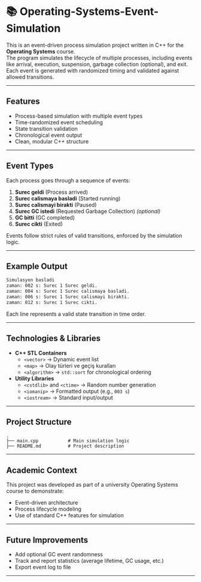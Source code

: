 # 📚 Operating-Systems-Event-Simulation

This is an event-driven process simulation project written in C++ for the **Operating Systems** course.  
The program simulates the lifecycle of multiple processes, including events like arrival, execution, suspension, garbage collection (optional), and exit.  
Each event is generated with randomized timing and validated against allowed transitions.

---

## Features

- Process-based simulation with multiple event types
- Time-randomized event scheduling
- State transition validation
- Chronological event output
- Clean, modular C++ structure

---

## Event Types

Each process goes through a sequence of events:

1. **Surec geldi** (Process arrived)
2. **Surec calismaya basladi** (Started running)
3. **Surec calismayi birakti** (Paused)
4. **Surec GC istedi** (Requested Garbage Collection) *(optional)*
5. **GC bitti** (GC completed)
6. **Surec cikti** (Exited)

Events follow strict rules of valid transitions, enforced by the simulation logic.

---

## Example Output

```bash
Simulasyon basladi
zaman: 002 s: Surec 1 Surec geldi.
zaman: 004 s: Surec 1 Surec calismaya basladi.
zaman: 006 s: Surec 1 Surec calismayi birakti.
zaman: 012 s: Surec 1 Surec cikti.
```

Each line represents a valid state transition in time order.

---

## Technologies & Libraries

- **C++ STL Containers**
  - `<vector>` → Dynamic event list
  - `<map>` → Olay türleri ve geçiş kuralları
  - `<algorithm>` → `std::sort` for chronological ordering
- **Utility Libraries**
  - `<cstdlib>` and `<ctime>` → Random number generation
  - `<iomanip>` → Formatted output (e.g., `003 s`)
  - `<iostream>` → Standard input/output

---

## Project Structure

```
.
├── main.cpp           # Main simulation logic
├── README.md          # Project description
```

---

## Academic Context

This project was developed as part of a university Operating Systems course to demonstrate:

- Event-driven architecture
- Process lifecycle modeling
- Use of standard C++ features for simulation

---

## Future Improvements

- Add optional GC event randomness
- Track and report statistics (average lifetime, GC usage, etc.)
- Export event log to file

---

